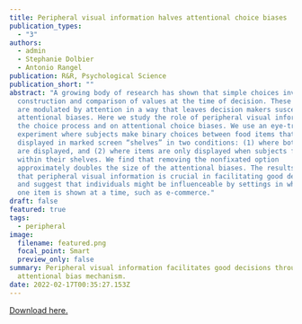 ```yaml
---
title: Peripheral visual information halves attentional choice biases
publication_types:
  - "3"
authors:
  - admin
  - Stephanie Dolbier
  - Antonio Rangel
publication: R&R, Psychological Science
publication_short: ""
abstract: "A growing body of research has shown that simple choices involve the
  construction and comparison of values at the time of decision. These processes
  are modulated by attention in a way that leaves decision makers susceptible to
  attentional biases. Here we study the role of peripheral visual information on
  the choice process and on attentional choice biases. We use an eye-tracking
  experiment where subjects make binary choices between food items that are
  displayed in marked screen “shelves” in two conditions: (1) where both items
  are displayed, and (2) where items are only displayed when subjects fixate
  within their shelves. We find that removing the nonfixated option
  approximately doubles the size of the attentional biases. The results show
  that peripheral visual information is crucial in facilitating good decisions,
  and suggest that individuals might be influenceable by settings in which only
  one item is shown at a time, such as e-commerce."
draft: false
featured: true
tags:
  - peripheral
image:
  filename: featured.png
  focal_point: Smart
  preview_only: false
summary: Peripheral visual information facilitates good decisions through an
  attentional bias mechanism.
date: 2022-02-17T00:35:27.153Z
---
```

[Download here.](https://www.rnl.caltech.edu/publications/pdf/eum2021_preprint.pdf)
